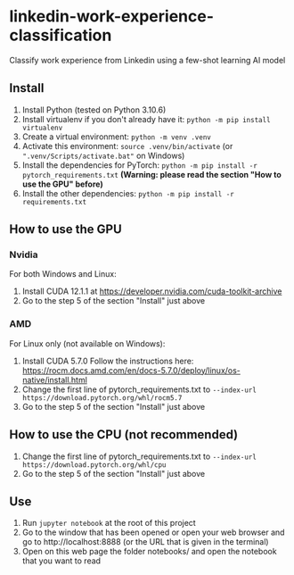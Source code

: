 # linkedin-work-experience-classification
Classify work experience from Linkedin using a few-shot learning AI model

## Install

1. Install Python (tested on Python 3.10.6)
2. Install virtualenv if you don't already have it: `python -m pip install virtualenv`
3. Create a virtual environment: `python -m venv .venv`
4. Activate this environment: `source .venv/bin/activate` (or `".venv/Scripts/activate.bat"` on Windows)
5. Install the dependencies for PyTorch: `python -m pip install -r pytorch_requirements.txt` **(Warning: please read the section "How to use the GPU" before)**
6. Install the other dependencies: `python -m pip install -r requirements.txt`

## How to use the GPU

### Nvidia

For both Windows and Linux:

1. Install CUDA 12.1.1 at https://developer.nvidia.com/cuda-toolkit-archive
2. Go to the step 5 of the section "Install" just above

### AMD

For Linux only (not available on Windows):

1. Install CUDA 5.7.0 Follow the instructions here: https://rocm.docs.amd.com/en/docs-5.7.0/deploy/linux/os-native/install.html
2. Change the first line of pytorch_requirements.txt to `--index-url https://download.pytorch.org/whl/rocm5.7`
3. Go to the step 5 of the section "Install" just above

## How to use the CPU (not recommended)

1. Change the first line of pytorch_requirements.txt to `--index-url https://download.pytorch.org/whl/cpu`
2. Go to the step 5 of the section "Install" just above

## Use

1. Run `jupyter notebook` at the root of this project
2. Go to the window that has been opened or open your web browser and go to http://localhost:8888 (or the URL that is given in the terminal)
3. Open on this web page the folder notebooks/ and open the notebook that you want to read
